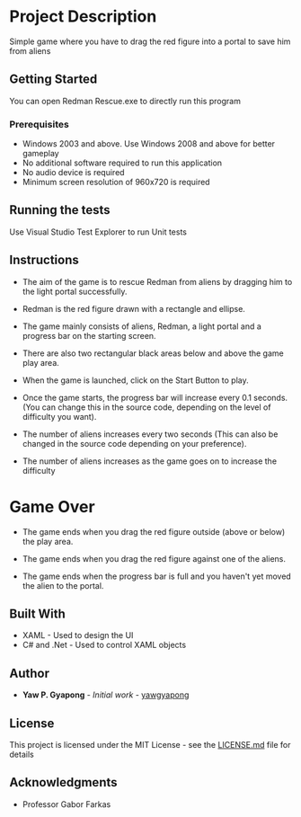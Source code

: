 # Project Description

Simple game where you have to drag the red figure into a portal to save him from aliens

## Getting Started

You can open Redman Rescue.exe to directly run this program

### Prerequisites

* Windows 2003 and above. Use Windows 2008 and above for better gameplay
* No additional software required to run this application
* No audio device is required 
* Minimum screen resolution of 960x720 is required





## Running the tests

Use Visual Studio Test Explorer to run Unit tests


## Instructions

* The aim of the game is to rescue Redman from aliens by dragging him to the light portal successfully.

* Redman is the red figure drawn with a rectangle and ellipse.

* The game mainly consists of aliens, Redman, a light portal and a progress bar on the starting screen.

* There are also two rectangular black areas below and above the game play area.

* When the game is launched, click on the Start Button to play.

* Once the game starts, the progress bar will increase every 0.1 seconds.
(You can change this in the source code, depending on the level of difficulty you want).

* The number of aliens increases every two seconds
(This can also be changed in the source code depending on your preference).

* The number of aliens increases as the game goes on to increase the difficulty

# Game Over
* The game ends when you drag the red figure outside (above or below) the play area.

* The game ends when you drag the red figure against one of the aliens.

* The game ends when the progress bar is full and you haven't yet moved the alien to the portal.



## Built With

* XAML  - Used to design the UI
* C# and .Net - Used to control XAML objects

## Author

* **Yaw P. Gyapong** - *Initial work* - [yawgyapong](https://github.com/yawgyapong)



## License

This project is licensed under the MIT License - see the [LICENSE.md](LICENSE.md) file for details

## Acknowledgments

* Professor Gabor Farkas

